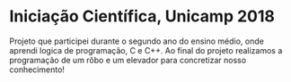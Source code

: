 # Iniciação Científica, Unicamp 2018

 Projeto que participei durante o segundo ano do ensino médio, onde aprendi logica de programação, C e C++. Ao final do projeto realizamos a programação de um rôbo e um elevador para concretizar nosso conhecimento!
